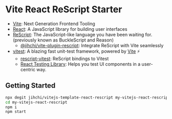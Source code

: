 # Vite React ReScript Starter

- [Vite](https://vitejs.dev): Next Generation Frontend Tooling
- [React](https://reactjs.org): A JavaScript library for building user interfaces
- [ReScript](https://rescript-lang.org): The JavaScript-like language you have been waiting for. (previously known as BuckleScript and Reason)
    - [@jihchi/vite-plugin-rescript](https://github.com/jihchi/vite-plugin-rescript): Integrate ReScript with Vite seamlessly
- [vitest](https://vitest.dev/): A blazing fast unit-test framework, powered by [Vite](https://vitejs.dev) ⚡️
    - [rescript-vitest](https://github.com/cometkim/rescript-vitest): ReScript bindings to Vitest
    - [React Testing Library](https://testing-library.com/docs/react-testing-library/intro/): Helps you test UI components in a user-centric way.

## Getting Started

```sh
npx degit jihchi/vitejs-template-react-rescript my-vitejs-react-rescript
cd my-vitejs-react-rescript
npm i
npm start
```
